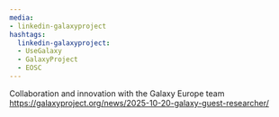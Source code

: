 ```yaml
---
media:
- linkedin-galaxyproject
hashtags:
  linkedin-galaxyproject:
  - UseGalaxy
  - GalaxyProject
  - EOSC
---
```

Collaboration and innovation with the Galaxy Europe team
https://galaxyproject.org/news/2025-10-20-galaxy-guest-researcher/